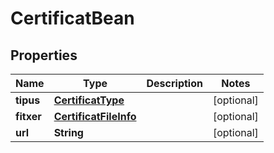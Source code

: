 # CertificatBean

## Properties
Name | Type | Description | Notes
------------ | ------------- | ------------- | -------------
**tipus** | [**CertificatType**](CertificatType.md) |  |  [optional]
**fitxer** | [**CertificatFileInfo**](CertificatFileInfo.md) |  |  [optional]
**url** | **String** |  |  [optional]

